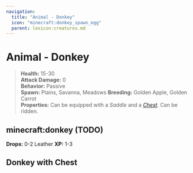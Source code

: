```yaml
---
navigation:
  title: "Animal - Donkey"
  icon: "minecraft:donkey_spawn_egg"
  parent: lexicon:creatures.md
---
```


# Animal - Donkey

> __Health:__ 15-30  
> __Attack Damage:__ 0    
> __Behavior:__ Passive     
> __Spawn:__ Plains, Savanna, Meadows 
> __Breeding:__ Golden Apple, Golden Carrot     
> __Properties:__ 
Can be equipped with a *Saddle* and a [*Chest*](../useables/chest.md). Can be ridden.

## minecraft:donkey (TODO)

<GameScene zoom={2}>
  <Entity id="minecraft:donkey" />
</GameScene>

__Drops:__ 0-2 Leather  __XP:__ 1-3

## Donkey with Chest

<GameScene zoom={2}>
  <Entity id="minecraft:donkey" data="{ChestedHorse:1}" />
</GameScene>


